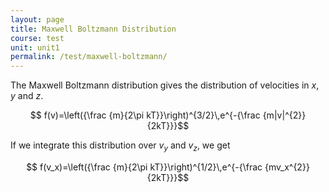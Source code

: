 ```yaml
---
layout: page
title: Maxwell Boltzmann Distribution
course: test
unit: unit1
permalink: /test/maxwell-boltzmann/
---
```


The Maxwell Boltzmann distribution gives the distribution of velocities in $x$, $y$ and $z$.


$$ f(v)=\left({\frac {m}{2\pi kT}}\right)^{3/2}\,e^{-{\frac {m|v|^{2}}{2kT}}}$$



If we integrate this distribution over $v_y$ and $v_z$, we get 


$$ f(v_x)=\left({\frac {m}{2\pi kT}}\right)^{1/2}\,e^{-{\frac {mv_x^{2}}{2kT}}}$$

